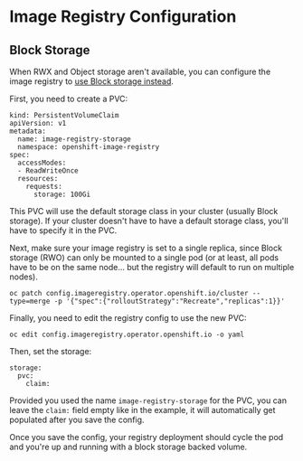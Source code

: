 # Image Registry Configuration

## Block Storage

When RWX and Object storage aren't available, you can configure the image registry to [use Block storage instead]().

First, you need to create a PVC:

```
kind: PersistentVolumeClaim
apiVersion: v1
metadata:
  name: image-registry-storage 
  namespace: openshift-image-registry 
spec:
  accessModes:
  - ReadWriteOnce 
  resources:
    requests:
      storage: 100Gi 
```

This PVC will use the default storage class in your cluster (usually Block storage).  If your cluster doesn't have to have a default storage class, you'll have to specify it in the PVC.

Next, make sure your image registry is set to a single replica, since Block storage (RWO) can only be mounted to a single pod (or at least, all pods have to be on the same node... but the registry will default to run on multiple nodes).

```
oc patch config.imageregistry.operator.openshift.io/cluster --type=merge -p '{"spec":{"rolloutStrategy":"Recreate","replicas":1}}'
```

Finally, you need to edit the registry config to use the new PVC:

```
oc edit config.imageregistry.operator.openshift.io -o yaml
```

Then, set the storage:

```
storage:
  pvc:
    claim: 
```

Provided you used the name `image-registry-storage` for the PVC, you can leave the `claim:` field empty like in the example, it will automatically get populated after you save the config.

Once you save the config, your registry deployment should cycle the pod and you're up and running with a block storage backed volume.